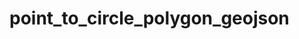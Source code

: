 # point_to_circle_polygon_geojson

<!DOCTYPE html>
<html>
<head>
  <title>circle</title>
  <style>
    /* add your CSS styles here */
  </style>
</head>
<body>
  <!-- add your map content here -->
</body>
</html>
